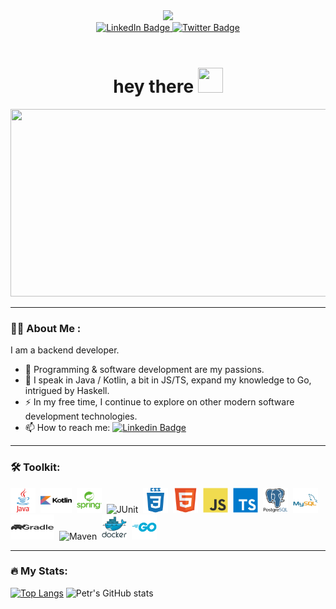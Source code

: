 <div id="header" align="center">
  <img src="https://media.giphy.com/media/dJwT5rggHLqjWAcC0e/giphy.gif" width="180"/>
</div>

<div id="badges" align="center">
  <a href="https://www.linkedin.com/in/petr-pichugin/">
    <img src="https://img.shields.io/badge/LinkedIn-blue?style=for-the-badge&logo=linkedin&logoColor=white" alt="LinkedIn Badge"/>
  </a>
  <a href="https://twitter.com/PPichugin">
    <img src="https://img.shields.io/badge/Twitter-blue?style=for-the-badge&logo=twitter&logoColor=white" alt="Twitter Badge"/>
  </a>
</div>
<div align="center">
<img src="https://komarev.com/ghpvc/?username=ppichugin&style=flat-square&color=blue" alt=""/>
<h1>
  hey there
  <img src="https://media.giphy.com/media/hvRJCLFzcasrR4ia7z/giphy.gif" width="40" height="40"/>
</h1>
</div>

<div align="center">
  <img src="https://media.giphy.com/media/dWesBcTLavkZuG35MI/giphy.gif" width="600" height="300"/>
</div>

---

### 👨‍💻 About Me :

I am a backend developer.

- 💖 Programming & software development are my passions.
- 🧩 I speak in Java / Kotlin, a bit in JS/TS, expand my knowledge to Go, intrigued by Haskell.
- ⚡ In my free time, I continue to explore on other modern software development technologies.
- 📫 How to reach me: [![Linkedin Badge](https://img.shields.io/badge/-Petr-blue?style=flat&logo=Linkedin&logoColor=white)](https://www.linkedin.com/in/petr-pichugin/)

---

### 🛠️ Toolkit:

<div>
  <img src="https://github.com/devicons/devicon/blob/master/icons/java/java-original-wordmark.svg" title="Java" alt="Java" width="40" height="40"/>&nbsp;
  <img src="https://github.com/devicons/devicon/blob/master/icons/kotlin/kotlin-original-wordmark.svg" title="Kotlin" alt="Kotlin" width="50" height="40"/>&nbsp;
  <img src="https://github.com/devicons/devicon/blob/master/icons/spring/spring-original-wordmark.svg" title="Spring" alt="Spring" width="40" height="40"/>&nbsp;
  <img src="https://w7.pngwing.com/pngs/194/707/png-transparent-junit-test-automation-software-testing-unit-testing-software-framework-others-text-trademark-logo.png" title="JUnit" alt="JUnit" width="60" height="22"/>&nbsp;
  <img src="https://github.com/devicons/devicon/blob/master/icons/css3/css3-plain-wordmark.svg"  title="CSS3" alt="CSS" width="40" height="40"/>&nbsp;
  <img src="https://github.com/devicons/devicon/blob/master/icons/html5/html5-original.svg" title="HTML5" alt="HTML" width="40" height="40"/>&nbsp;
  <img src="https://github.com/devicons/devicon/blob/master/icons/javascript/javascript-original.svg" title="JavaScript" alt="JavaScript" width="40" height="40"/>&nbsp;
  <img src="https://github.com/devicons/devicon/blob/master/icons/typescript/typescript-original.svg" title="TypeScript" alt="TypeScript" width="40" height="40"/>&nbsp;
  <img src="https://github.com/devicons/devicon/blob/master/icons/postgresql/postgresql-original-wordmark.svg" title="PostgreSQL" alt="PostgreSQL" width="40" height="40"/>&nbsp;
  <img src="https://github.com/devicons/devicon/blob/master/icons/mysql/mysql-original-wordmark.svg" title="MySQL"  alt="MySQL" width="40" height="40"/>&nbsp;
  <img src="https://github.com/devicons/devicon/blob/master/icons/gradle/gradle-plain-wordmark.svg" title="Gradle" alt="Gradle" width="70" height="40"/>&nbsp;
  <img src="https://maven.apache.org/images/maven-logo-black-on-white.png" title="Maven" alt="Maven" width="60" height="20"/>&nbsp;
  <img src="https://github.com/devicons/devicon/blob/master/icons/docker/docker-original-wordmark.svg" title="Docker" alt="Docker" width="40" height="40"/>&nbsp;
  <img src="https://github.com/devicons/devicon/blob/master/icons/go/go-original-wordmark.svg" title="Go" alt="Go" width="40" height="40"/>&nbsp;
</div>

---

### 🔥 My Stats:

[![Top Langs](https://github-readme-stats.vercel.app/api/top-langs/?username=ppichugin&layout=compact&theme=vision-friendly-white)](https://github.com/anuraghazra/github-readme-stats)
![Petr's GitHub stats](https://github-readme-stats.vercel.app/api?username=ppichugin&hide=prs,issues&layout=compact&theme=vision-friendly-white&show_icons=true)

